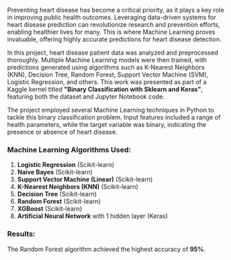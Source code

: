 Preventing heart disease has become a critical priority, as it plays a key role in improving public health outcomes. Leveraging data-driven systems for heart disease prediction can revolutionize research and prevention efforts, enabling healthier lives for many. This is where Machine Learning proves invaluable, offering highly accurate predictions for heart disease detection.

In this project, heart disease patient data was analyzed and preprocessed thoroughly. Multiple Machine Learning models were then trained, with predictions generated using algorithms such as K-Nearest Neighbors (KNN), Decision Tree, Random Forest, Support Vector Machine (SVM), Logistic Regression, and others. This work was presented as part of a Kaggle kernel titled **"Binary Classification with Sklearn and Keras"**, featuring both the dataset and Jupyter Notebook code.

The project employed several Machine Learning techniques in Python to tackle this binary classification problem. Input features included a range of health parameters, while the target variable was binary, indicating the presence or absence of heart disease.

### Machine Learning Algorithms Used:
1. **Logistic Regression** (Scikit-learn)
2. **Naive Bayes** (Scikit-learn)
3. **Support Vector Machine (Linear)** (Scikit-learn)
4. **K-Nearest Neighbors (KNN)** (Scikit-learn)
5. **Decision Tree** (Scikit-learn)
6. **Random Forest** (Scikit-learn)
7. **XGBoost** (Scikit-learn)
8. **Artificial Neural Network** with 1 hidden layer (Keras)

### Results:
The Random Forest algorithm achieved the highest accuracy of **95%**.
